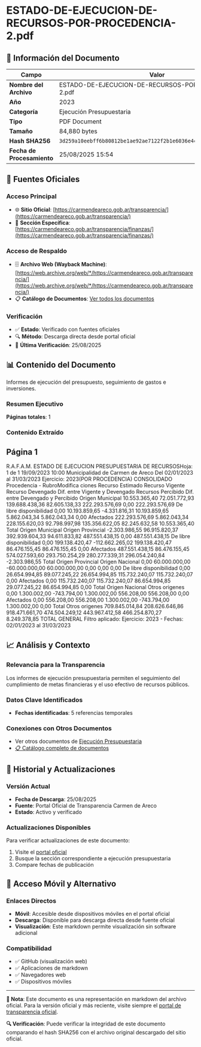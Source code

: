 # ESTADO-DE-EJECUCION-DE-RECURSOS-POR-PROCEDENCIA-2.pdf

## 📄 Información del Documento

| Campo | Valor |
|-------|--------|
| **Nombre del Archivo** | ESTADO-DE-EJECUCION-DE-RECURSOS-POR-PROCEDENCIA-2.pdf |
| **Año** | 2023 |
| **Categoría** | Ejecución Presupuestaria |
| **Tipo** | PDF Document |
| **Tamaño** | 84,880 bytes |
| **Hash SHA256** | `3d259a10eebff6b80812be1ae92ae7122f2b1e6036e4c8b0450278cf526eda6d` |
| **Fecha de Procesamiento** | 25/08/2025 15:54 |

## 🔗 Fuentes Oficiales

### Acceso Principal
- 🌐 **Sitio Oficial**: [https://carmendeareco.gob.ar/transparencia/](https://carmendeareco.gob.ar/transparencia/)
- 📁 **Sección Específica**: [https://carmendeareco.gob.ar/transparencia/finanzas/](https://carmendeareco.gob.ar/transparencia/finanzas/)

### Acceso de Respaldo
- 🗄️ **Archivo Web (Wayback Machine)**: [https://web.archive.org/web/*/https://carmendeareco.gob.ar/transparencia/](https://web.archive.org/web/*/https://carmendeareco.gob.ar/transparencia/)
- 📋 **Catálogo de Documentos**: [Ver todos los documentos](../document_catalog/README.md)

### Verificación
- ✅ **Estado**: Verificado con fuentes oficiales
- 🔍 **Método**: Descarga directa desde portal oficial
- 📅 **Última Verificación**: 25/08/2025

## 📊 Contenido del Documento

Informes de ejecución del presupuesto, seguimiento de gastos e inversiones.

### Resumen Ejecutivo

**Páginas totales**: 1

### Contenido Extraído

## Página 1

R.A.F.A.M.
ESTADO DE EJECUCION PRESUPUESTARIA DE RECURSOSHoja: 1 de 1
19/09/2023 10:00
Municipalidad de
Carmen de Areco Del 02/01/2023 al 31/03/2023 Ejercicio: 2023(POR PROCEDENCIA)
CONSOLIDADO
Procedencia - RubroModifica 
ciones Recurso 
Estimado Recurso 
Vigente Recurso 
Devengado Dif. entre 
Vigente y 
Devengado Recursos 
Percibido Dif. entre 
Devengado y 
Percibido 
Origen Municipal 
10.553.365,40 72.051.772,93 139.688.438,36 82.605.138,33 222.293.576,69 0,00 222.293.576,69 De libre disponibilidad
0,00 10.193.859,65 -4.331.816,31 10.193.859,65 5.862.043,34 5.862.043,34 0,00 Afectados
222.293.576,69 5.862.043,34 228.155.620,03 92.798.997,98 135.356.622,05 82.245.632,58 10.553.365,40 Total Origen Municipal 
Origen Provincial 
-2.303.986,55 96.915.820,37 392.939.604,33 94.611.833,82 487.551.438,15 0,00 487.551.438,15 De libre disponibilidad
0,00 199.138.420,47 -112.662.265,02 199.138.420,47 86.476.155,45 86.476.155,45 0,00 Afectados
487.551.438,15 86.476.155,45 574.027.593,60 293.750.254,29 280.277.339,31 296.054.240,84 -2.303.986,55 Total Origen Provincial 
Origen Nacional 
0,00 60.000.000,00 -60.000.000,00 60.000.000,00 0,00 0,00 0,00 De libre disponibilidad
0,00 26.654.994,85 89.077.245,22 26.654.994,85 115.732.240,07 115.732.240,07 0,00 Afectados
0,00 115.732.240,07 115.732.240,07 86.654.994,85 29.077.245,22 86.654.994,85 0,00 Total Origen Nacional 
Otros origenes 
0,00 1.300.002,00 -743.794,00 1.300.002,00 556.208,00 556.208,00 0,00 Afectados
0,00 556.208,00 556.208,00 1.300.002,00 -743.794,00 1.300.002,00 0,00 Total Otros origenes 
709.845.014,84 208.626.646,86 918.471.661,70 474.504.249,12 443.967.412,58 466.254.870,27 8.249.378,85 TOTAL GENERAL
Filtro aplicado: Ejercicio: 2023 -  Fechas: 02/01/2023 al 31/03/2023



## 📈 Análisis y Contexto

### Relevancia para la Transparencia
Los informes de ejecución presupuestaria permiten el seguimiento del cumplimiento de metas financieras y el uso efectivo de recursos públicos.

### Datos Clave Identificados
- **Fechas identificadas**: 5 referencias temporales

### Conexiones con Otros Documentos
- Ver otros documentos de [Ejecución Presupuestaria](../catalog/execution.md)
- [📋 Catálogo completo de documentos](../document_catalog/README.md)

## 🔄 Historial y Actualizaciones

### Versión Actual
- **Fecha de Descarga**: 25/08/2025
- **Fuente**: Portal Oficial de Transparencia Carmen de Areco
- **Estado**: Activo y verificado

### Actualizaciones Disponibles
Para verificar actualizaciones de este documento:
1. Visite el [portal oficial](https://carmendeareco.gob.ar/transparencia/)
2. Busque la sección correspondiente a ejecución presupuestaria
3. Compare fechas de publicación

## 📱 Acceso Móvil y Alternativo

### Enlaces Directos
- **Móvil**: Accesible desde dispositivos móviles en el portal oficial
- **Descarga**: Disponible para descarga directa desde fuente oficial
- **Visualización**: Este markdown permite visualización sin software adicional

### Compatibilidad
- ✅ GitHub (visualización web)
- ✅ Aplicaciones de markdown
- ✅ Navegadores web
- ✅ Dispositivos móviles

---

**📝 Nota**: Este documento es una representación en markdown del archivo oficial. 
Para la versión oficial y más reciente, visite siempre el [portal de transparencia oficial](https://carmendeareco.gob.ar/transparencia/).

**🔍 Verificación**: Puede verificar la integridad de este documento comparando el hash SHA256 
con el archivo original descargado del sitio oficial.
